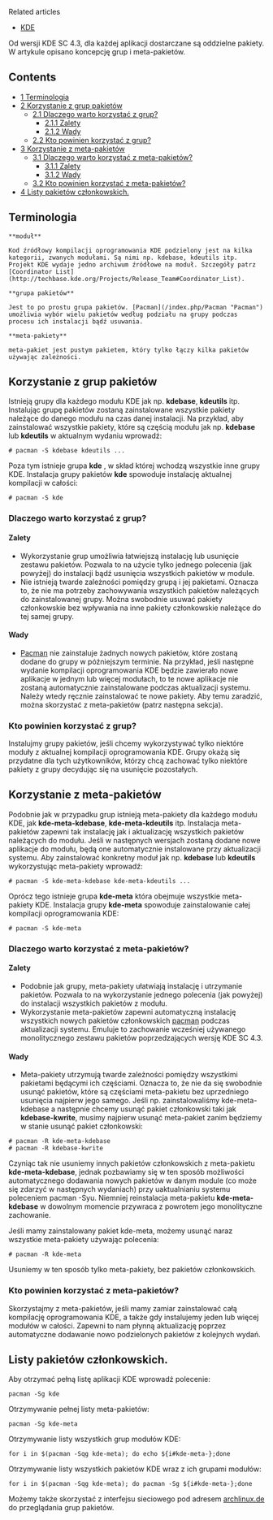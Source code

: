 Related articles

*   [KDE](/index.php/KDE "KDE")

Od wersji KDE SC 4.3, dla każdej aplikacji dostarczane są oddzielne pakiety. W artykule opisano koncepcję grup i meta-pakietów.

## Contents

*   [1 Terminologia](#Terminologia)
*   [2 Korzystanie z grup pakietów](#Korzystanie_z_grup_pakietów)
    *   [2.1 Dlaczego warto korzystać z grup?](#Dlaczego_warto_korzystać_z_grup?)
        *   [2.1.1 Zalety](#Zalety)
        *   [2.1.2 Wady](#Wady)
    *   [2.2 Kto powinien korzystać z grup?](#Kto_powinien_korzystać_z_grup?)
*   [3 Korzystanie z meta-pakietów](#Korzystanie_z_meta-pakietów)
    *   [3.1 Dlaczego warto korzystać z meta-pakietów?](#Dlaczego_warto_korzystać_z_meta-pakietów?)
        *   [3.1.1 Zalety](#Zalety_2)
        *   [3.1.2 Wady](#Wady_2)
    *   [3.2 Kto powinien korzystać z meta-pakietów?](#Kto_powinien_korzystać_z_meta-pakietów?)
*   [4 Listy pakietów członkowskich.](#Listy_pakietów_członkowskich.)

## Terminologia

	**moduł**

	Kod źródłowy kompilacji oprogramowania KDE podzielony jest na kilka kategorii, zwanych modułami. Są nimi np. kdebase, kdeutils itp. Projekt KDE wydaje jedno archiwum źródłowe na moduł. Szczegóły patrz [Coordinator List](http://techbase.kde.org/Projects/Release_Team#Coordinator_List).

	**grupa pakietów**

	Jest to po prostu grupa pakietów. [Pacman](/index.php/Pacman "Pacman") umożliwia wybór wielu pakietów według podziału na grupy podczas procesu ich instalacji bądź usuwania.

	**meta-pakiety**

	meta-pakiet jest pustym pakietem, który tylko łączy kilka pakietów używając zależności.

## Korzystanie z grup pakietów

Istnieją grupy dla każdego modułu KDE jak np. **kdebase**, **kdeutils** itp. Instalując grupę pakietów zostaną zainstalowane wszystkie pakiety należące do danego modułu na czas danej instalacji. Na przykład, aby zainstalować wszystkie pakiety, które są częścią modułu jak np. **kdebase** lub **kdeutils** w aktualnym wydaniu wprowadź:

```
# pacman -S kdebase kdeutils ...

```

Poza tym istnieje grupa **kde** , w skład której wchodzą wszystkie inne grupy KDE. Instalacja grupy pakietów **kde** spowoduje instalację aktualnej kompilacji w całości:

```
# pacman -S kde

```

### Dlaczego warto korzystać z grup?

#### Zalety

*   Wykorzystanie grup umożliwia łatwiejszą instalację lub usunięcie zestawu pakietów. Pozwala to na użycie tylko jednego polecenia (jak powyżej) do instalacji bądź usunięcia wszystkich pakietów w module.
*   Nie istnieją twarde zależności pomiędzy grupą i jej pakietami. Oznacza to, że nie ma potrzeby zachowywania wszystkich pakietów należących do zainstalowanej grupy. Można swobodnie usuwać pakiety członkowskie bez wpływania na inne pakiety członkowskie należące do tej samej grupy.

#### Wady

*   [Pacman](/index.php/Pacman "Pacman") nie zainstaluje żadnych nowych pakietów, które zostaną dodane do grupy w późniejszym terminie. Na przykład, jeśli następne wydanie kompilacji oprogramowania KDE będzie zawierało nowe aplikacje w jednym lub więcej modułach, to te nowe aplikacje nie zostaną automatycznie zainstalowane podczas aktualizacji systemu. Należy wtedy ręcznie zainstalować te nowe pakiety. Aby temu zaradzić, można skorzystać z meta-pakietów (patrz następna sekcja).

### Kto powinien korzystać z grup?

Instalujmy grupy pakietów, jeśli chcemy wykorzystywać tylko niektóre moduły z aktualnej kompilacji oprogramowania KDE. Grupy okażą się przydatne dla tych użytkowników, którzy chcą zachować tylko niektóre pakiety z grupy decydując się na usunięcie pozostałych.

## Korzystanie z meta-pakietów

Podobnie jak w przypadku grup istnieją meta-pakiety dla każdego modułu KDE, jak **kde-meta-kdebase**, **kde-meta-kdeutils** itp. Instalacja meta-pakietów zapewni tak instalację jak i aktualizację wszystkich pakietów należących do modułu. Jeśli w następnych wersjach zostaną dodane nowe aplikacje do modułu, będą one automatycznie instalowane przy aktualizacji systemu. Aby zainstalować konkretny moduł jak np. **kdebase** lub **kdeutils** wykorzystując meta-pakiety wprowadź:

```
# pacman -S kde-meta-kdebase kde-meta-kdeutils ...

```

Oprócz tego istnieje grupa **kde-meta** która obejmuje wszystkie meta-pakiety KDE. Instalacja grupy **kde-meta** spowoduje zainstalowanie całej kompilacji oprogramowania KDE:

```
# pacman -S kde-meta

```

### Dlaczego warto korzystać z meta-pakietów?

#### Zalety

*   Podobnie jak grupy, meta-pakiety ułatwiają instalację i utrzymanie pakietów. Pozwala to na wykorzystanie jednego polecenia (jak powyżej) do instalacji wszystkich pakietów z modułu.
*   Wykorzystanie meta-pakietów zapewni automatyczną instalację wszystkich nowych pakietów członkowskich [pacman](/index.php/Pacman "Pacman") podczas aktualizacji systemu. Emuluje to zachowanie wcześniej używanego monolitycznego zestawu pakietów poprzedzających wersję KDE SC 4.3.

#### Wady

*   Meta-pakiety utrzymują twarde zależności pomiędzy wszystkimi pakietami będącymi ich częściami. Oznacza to, że nie da się swobodnie usunąć pakietów, które są częściami meta-pakietu bez uprzedniego usunięcia najpierw jego samego. Jeśli np. zainstalowaliśmy kde-meta-kdebase a następnie chcemy usunąć pakiet członkowski taki jak **kdebase-kwrite**, musimy najpierw usunąć meta-pakiet zanim będziemy w stanie usunąć pakiet członkowski:

```
# pacman -R kde-meta-kdebase
# pacman -R kdebase-kwrite

```

Czyniąc tak nie usuniemy innych pakietów członkowskich z meta-pakietu **kde-meta-kdebase**, jednak pozbawiamy się w ten sposób możliwości automatycznego dodawania nowych pakietów w danym module (co może się zdarzyć w następnych wydaniach) przy uaktualnianiu systemu poleceniem pacman -Syu. Niemniej reinstalacja meta-pakietu **kde-meta-kdebase** w dowolnym momencie przywraca z powrotem jego monolityczne zachowanie.

Jeśli mamy zainstalowany pakiet kde-meta, możemy usunąć naraz wszystkie meta-pakiety używając polecenia:

```
# pacman -R kde-meta

```

Usuniemy w ten sposób tylko meta-pakiety, bez pakietów członkowskich.

### Kto powinien korzystać z meta-pakietów?

Skorzystajmy z meta-pakietów, jeśli mamy zamiar zainstalować całą kompilację oprogramowania KDE, a także gdy instalujemy jeden lub więcej modułów w całości. Zapewni to nam płynną aktualizację poprzez automatyczne dodawanie nowo podzielonych pakietów z kolejnych wydań.

## Listy pakietów członkowskich.

Aby otrzymać pełną listę aplikacji KDE wprowadź polecenie:

```
pacman -Sg kde

```

Otrzymywanie pełnej listy meta-pakietów:

```
pacman -Sg kde-meta

```

Otrzymywanie listy wszystkich grup modułów KDE:

```
for i in $(pacman -Sqg kde-meta); do echo ${i#kde-meta-};done

```

Otrzymywanie listy wszystkich pakietów KDE wraz z ich grupami modułów:

```
for i in $(pacman -Sqg kde-meta); do pacman -Sg ${i#kde-meta-};done

```

Możemy także skorzystać z interfejsu sieciowego pod adresem [archlinux.de](https://www.archlinux.de/?page=Packages;group=5) do przeglądania grup pakietów.
